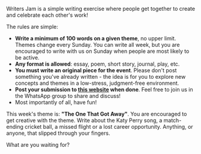 Writers Jam is a simple writing exercise where people get together to create and
celebrate each other's work!

The rules are simple:

- **Write a minimum of 100 words on a given theme**, no upper limit. Themes change
  every Sunday. You can write all week, but you are encouraged to write with us
  on Sunday when people are most likely to be active.
- **Any format is allowed**: essay, poem, short story, journal, play, etc.
- **You must write an original piece for the event**. Please don't post something
  you've already written - the idea is for you to explore new concepts and
  themes in a low-stress, judgment-free environment.
- **Post your submission to [this website](/post) when done**. Feel free to join us
  in the WhatsApp group to share and discuss!
- Most importantly of all, have fun!

This week's theme is: **"The One That Got Away"**. You are encouraged to get 
creative with the theme. Write about the Katy Perry song, a match-ending cricket
ball, a missed flight or a lost career opportunity. Anything, or anyone, that 
slipped through your fingers.

What are you waiting for?
